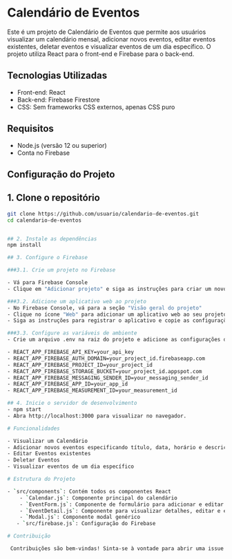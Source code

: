 # Calendário de Eventos

Este é um projeto de Calendário de Eventos que permite aos usuários visualizar um calendário mensal, adicionar novos eventos, editar eventos existentes, deletar eventos e visualizar eventos de um dia específico. O projeto utiliza React para o front-end e Firebase para o back-end.

## Tecnologias Utilizadas

- Front-end: React
- Back-end: Firebase Firestore
- CSS: Sem frameworks CSS externos, apenas CSS puro

## Requisitos

- Node.js (versão 12 ou superior)
- Conta no Firebase

## Configuração do Projeto

## 1. Clone o repositório

```bash
git clone https://github.com/usuario/calendario-de-eventos.git
cd calendario-de-eventos


## 2. Instale as dependências
npm install

## 3. Configure o Firebase

###3.1. Crie um projeto no Firebase

- Vá para Firebase Console
- Clique em "Adicionar projeto" e siga as instruções para criar um novo projeto

###3.2. Adicione um aplicativo web ao projeto
- No Firebase Console, vá para a seção "Visão geral do projeto"
- Clique no ícone "Web" para adicionar um aplicativo web ao seu projeto
- Siga as instruções para registrar o aplicativo e copie as configurações do Firebase (variáveis de configuração)

###3.3. Configure as variáveis de ambiente
- Crie um arquivo .env na raiz do projeto e adicione as configurações do Firebase:

- REACT_APP_FIREBASE_API_KEY=your_api_key
- REACT_APP_FIREBASE_AUTH_DOMAIN=your_project_id.firebaseapp.com
- REACT_APP_FIREBASE_PROJECT_ID=your_project_id
- REACT_APP_FIREBASE_STORAGE_BUCKET=your_project_id.appspot.com
- REACT_APP_FIREBASE_MESSAGING_SENDER_ID=your_messaging_sender_id
- REACT_APP_FIREBASE_APP_ID=your_app_id
- REACT_APP_FIREBASE_MEASUREMENT_ID=your_measurement_id

## 4. Inicie o servidor de desenvolvimento
- npm start
- Abra http://localhost:3000 para visualizar no navegador.

# Funcionalidades

- Visualizar um Calendário
- Adicionar novos eventos especificando título, data, horário e descrição
- Editar Eventos existentes
- Deletar Eventos
- Visualizar eventos de um dia específico

# Estrutura do Projeto

- `src/components`: Contém todos os componentes React
    - `Calendar.js`: Componente principal do calendário
    - `EventForm.js`: Componente de formulário para adicionar e editar eventos
    - `EventDetail.js`: Componente para visualizar detalhes, editar e excluir eventos
    - `Modal.js`: Componente modal genérico
   - `src/firebase.js`: Configuração do Firebase

# Contribuição

 Contribuições são bem-vindas! Sinta-se à vontade para abrir uma issue ou enviar um pull request.